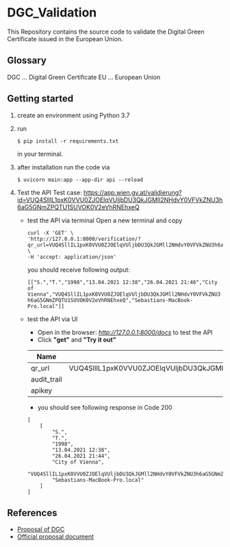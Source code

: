 # DGC_Validation
This Repository contains the source code to validate the Digital Green Certificate issued in the European Union.

## Glossary
DGC ... Digital Green Certificate
EU ... European Union
## Getting started

1. create an environment using Python 3.7
2. run 
    ```{bash}
    $ pip install -r requirements.txt
    ```
    in your terminal.
3. after installation run the code via
    ```{bash}
    $ uvicorn main:app --app-dir api --reload
    ```
4. Test the API 
    Test case: https://app.wien.gv.at/validierung?id=VUQ4SllIL1pxK0VVU0ZJOElqVUljbDU3QkJGMll2NHdvY0VFVkZNU3h6aG5GNmZPQTU1SUVOK0V2eVhRNEhxeQ

    - test the API via terminal
        Open a new terminal and copy
        
        ```{bash}
        curl -X 'GET' \
        'http://127.0.0.1:8000/verification/?qr_url=VUQ4SllIL1pxK0VVU0ZJOElqVUljbDU3QkJGMll2NHdvY0VFVkZNU3h6aG5GNmZPQTU1SUVOK0V2eVhRNEhxeQ&audit_trail=true&apikey=abcd' \
        -H 'accept: application/json'
        ```
        you should receive following output: 

        `[["S.","T.","1998","13.04.2021 12:38","26.04.2021 21:46","City of Vienna","VUQ4SllIL1pxK0VVU0ZJOElqVUljbDU3QkJGMll2NHdvY0VFVkZNU3h6aG5GNmZPQTU1SUVOK0V2eVhRNEhxeQ","Sebastians-MacBook-Pro.local"]]`

    - test the API via UI
        - Open in the browser: _http://127.0.0.1:8000/docs_ to test the API
        - Click **"get"** and **"Try it out"**
        
        | Name          | Description          |
        | ------------- |:-------------:| 
        | qr_url| VUQ4SllIL1pxK0VVU0ZJOElqVUljbDU3QkJGMll2NHdvY0VFVkZNU3h6aG5GNmZPQTU1SUVOK0V2eVhRNEhxeQ | 
        | audit_trail      | true      |   
        | apikey | abcd      |

        - you should see following response in Code 200
        ```{Python}
        [
            [
                "S.",
                "T.",
                "1998",
                "13.04.2021 12:38",
                "26.04.2021 21:44",
                "City of Vienna",
                "VUQ4SllIL1pxK0VVU0ZJOElqVUljbDU3QkJGMll2NHdvY0VFVkZNU3h6aG5GNmZPQTU1SUVOK0V2eVhRNEhxeQ",
                "Sebastians-MacBook-Pro.local"
            ]
        ]
        ```




## References

- [Proposal of DGC](https://ec.europa.eu/commission/presscorner/detail/en/ip_21_1181)
- [Official proposal document](https://eur-lex.europa.eu/legal-content/EN/TXT/?uri=CELEX:52021PC0130)
